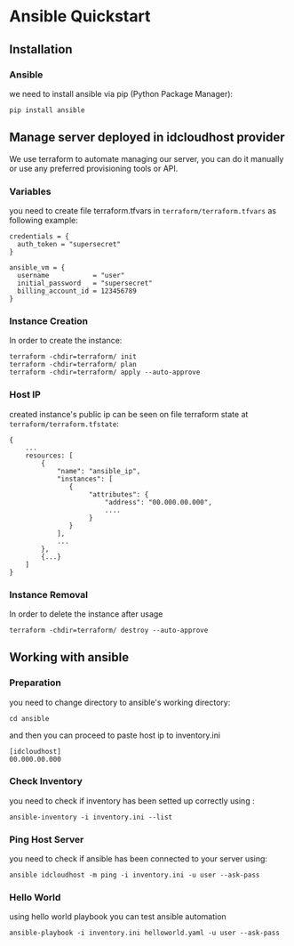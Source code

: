 # Ansible Quickstart

## Installation

### Ansible
we need to install ansible via pip (Python Package Manager):
```
pip install ansible
```

## Manage server deployed in idcloudhost provider

We use terraform to automate managing our server, you can do it manually or use any preferred provisioning tools or API.

### Variables
you need to create file terraform.tfvars in `terraform/terraform.tfvars` as following example:
```
credentials = {
  auth_token = "supersecret"
}

ansible_vm = {
  username           = "user"
  initial_password   = "supersecret"
  billing_account_id = 123456789
}
```

### Instance Creation
In order to create the instance:
```
terraform -chdir=terraform/ init
terraform -chdir=terraform/ plan
terraform -chdir=terraform/ apply --auto-approve
```

### Host IP
created instance's public ip can be seen on file terraform state at `terraform/terraform.tfstate`:
```
{
    ...
    resources: [
        {
            "name": "ansible_ip",
            "instances": [
               {
                    "attributes": {
                        "address": "00.000.00.000",
                        ....
                    }
               } 
            ],
            ...
        },
        {...}
    ]
}
```

### Instance Removal
In order to delete the instance after usage
```
terraform -chdir=terraform/ destroy --auto-approve
```

## Working with ansible

### Preparation

you need to change directory to ansible's working directory:
```
cd ansible
```

and then you can proceed to paste host ip to inventory.ini

```
[idcloudhost]
00.000.00.000
```

### Check Inventory
you need to check if inventory has been setted up correctly using :
```
ansible-inventory -i inventory.ini --list
```

### Ping Host Server
you need to check if ansible has been connected to your server using:
```
ansible idcloudhost -m ping -i inventory.ini -u user --ask-pass
```

### Hello World
using hello world playbook you can test ansible automation
```
ansible-playbook -i inventory.ini helloworld.yaml -u user --ask-pass
```




